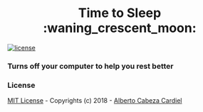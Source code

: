 <h1 align="center">Time to Sleep :waning_crescent_moon:</h1>

[![license](https://img.shields.io/github/license/mashape/apistatus.svg)](https://github.com/albertocc/time-to-sleep/blob/master/LICENSE)

### Turns off your computer to help you rest better

### License

[MIT License](https://github.com/albertocc/time-to-sleep/blob/master/LICENSE) - Copyrights (c) 2018 - [Alberto Cabeza Cardiel](http://alberto.cc)

